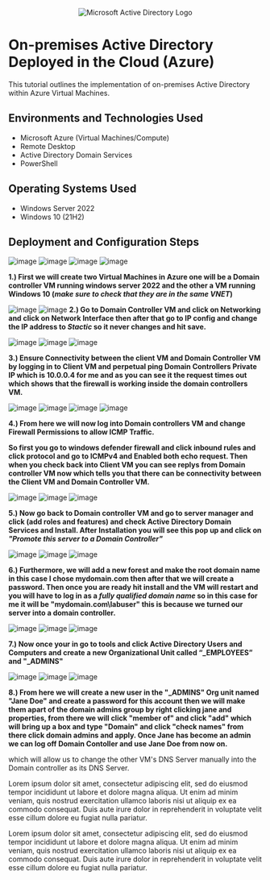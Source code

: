 <p align="center">
<img src="https://i.imgur.com/pU5A58S.png" alt="Microsoft Active Directory Logo"/>
</p>

<h1>On-premises Active Directory Deployed in the Cloud (Azure)</h1>
This tutorial outlines the implementation of on-premises Active Directory within Azure Virtual Machines.<br />




<h2>Environments and Technologies Used</h2>

- Microsoft Azure (Virtual Machines/Compute)
- Remote Desktop
- Active Directory Domain Services
- PowerShell

<h2>Operating Systems Used </h2>

- Windows Server 2022
- Windows 10 (21H2)



<h2>Deployment and Configuration Steps</h2>

![image](https://github.com/MartindIT/install-config-AD/assets/151476834/4ce8b241-a52c-4caa-84e7-7c46ae20b016)
![image](https://github.com/MartindIT/install-config-AD/assets/151476834/2d912855-f502-4363-8f8d-cd0436e5d6d5)
![image](https://github.com/MartindIT/install-config-AD/assets/151476834/b84d08af-7f5f-42c9-a4fb-3876b90158f1)
![image](https://github.com/MartindIT/install-config-AD/assets/151476834/8db8c1b8-af46-481a-b2ee-3ca4ca1ea795)


**1.) First we will create two Virtual Machines in Azure one will be a Domain controller VM running windows server 2022 and the other a VM running Windows 10 (*make sure to check that they are in the same VNET*)**

![image](https://github.com/MartindIT/install-config-AD/assets/151476834/84324e9f-7c42-4b9e-9113-e2bd72e9d397)
![image](https://github.com/MartindIT/install-config-AD/assets/151476834/7e30d960-12b1-409a-9513-5738a15d5746)
**2.) Go to Domain Controller VM and click on Networking and click on Network Interface then after that go to IP config and change the IP address to *Stactic* so it never changes and hit save.**

![image](https://github.com/MartindIT/install-config-AD/assets/151476834/f0227dfd-b7f7-4d64-b821-06ad245fb056)
![image](https://github.com/MartindIT/install-config-AD/assets/151476834/63d30a66-4f7c-4bf1-a7dd-b8ca3c1adf33)
![image](https://github.com/MartindIT/install-config-AD/assets/151476834/fd3d4d6d-3ca7-47d5-97a2-c5c96618933f)

**3.) Ensure Connectivity between the client VM and Domain Controller VM by logging in to Client VM and perpetual ping Domain Controllers Private IP which is 10.0.0.4 for me and as you can see it the request times out which shows that the firewall is working inside the domain controllers VM.**

![image](https://github.com/MartindIT/install-config-AD/assets/151476834/1161e8fa-ad87-42f7-9a16-f8b4770c5f4f)
![image](https://github.com/MartindIT/install-config-AD/assets/151476834/3238bcbf-7d56-4a48-87f4-6afd590eb7a9)
![image](https://github.com/MartindIT/install-config-AD/assets/151476834/d58a05b2-2ac7-4519-a086-b8b9fb328523)
![image](https://github.com/MartindIT/install-config-AD/assets/151476834/72781819-b114-4294-99c4-8ea8826f9fa0)

**4.) From here we will now log into Domain controllers VM and change Firewall Permissions to allow ICMP Traffic.**

**So first you go to windows defender firewall and click inbound rules and click protocol and go to ICMPv4 and Enabled both echo request.
Then when you check back into Client VM you can see replys from Domain controller VM now which tells you that there can be connectivity between the Client VM and Domain Controller VM.**

![image](https://github.com/MartindIT/install-config-AD/assets/151476834/225de0ff-a4e9-4787-aa99-cb8831684e2c)
![image](https://github.com/MartindIT/install-config-AD/assets/151476834/e74fcf5a-4802-45e6-8079-8a8b848c1587)
![image](https://github.com/MartindIT/install-config-AD/assets/151476834/164e95fe-6962-4ba1-83b4-159f0c291b4f)

**5.) Now go back to Domain controller VM and go to server manager and click (add roles and features) and check Active Directory Domain Services and Install. After Installation you will see this pop up and click on *"Promote this server to a Domain Controller"*** 

![image](https://github.com/MartindIT/install-config-AD/assets/151476834/75b3b2e6-8643-42fc-8d37-36df7efaf473)
![image](https://github.com/MartindIT/install-config-AD/assets/151476834/6bbcb7d4-53f6-418a-9354-3354b7e40703)
![image](https://github.com/MartindIT/install-config-AD/assets/151476834/5ae8fa5c-65a5-4735-97fe-37894babacfc)

**6.) Furthermore, we will add a new forest and make the root domain name in this case I chose mydomain.com then after that we will create a password.
Then once you are ready hit install and the VM will restart and you will have to log in as a *fully qualified domain name* so in this case for me it will be "mydomain.com\labuser" this is because we turned our server into a domain controller.**

![image](https://github.com/MartindIT/install-config-AD/assets/151476834/d36a5a47-0a89-4b9b-8044-f866294739f6)
![image](https://github.com/MartindIT/install-config-AD/assets/151476834/d5f05c37-19f0-4ac4-9a1f-d3c9b7a6f60d)
![image](https://github.com/MartindIT/install-config-AD/assets/151476834/364defaa-2a02-40ae-9ac9-92705d4917a6)

**7.) Now once your in go to tools and click Active Directory Users and Computers and create a new Organizational Unit called “_EMPLOYEES” and "_ADMINS"**

![image](https://github.com/MartindIT/install-config-AD/assets/151476834/ce4c208c-5f01-4b12-b671-e1d922b10b88)
![image](https://github.com/MartindIT/install-config-AD/assets/151476834/5482add3-4bb7-405a-969b-c3e762b35a39)
![image](https://github.com/MartindIT/install-config-AD/assets/151476834/f10e7fb3-437a-482f-9d93-973e02f95e79)

**8.) From here we will create a new user in the "_ADMINS" Org unit named "Jane Doe" and create a password for this account then we will make them apart of the domain admins group by right clicking jane and properties, from there we will click "member of" and click "add" which will bring up a box and type "Domain" and click "check names" from there click domain admins and apply. Once Jane has become an admin we can log off Domain Contoller and use Jane Doe from now on.** 









which will allow us to change the other VM's DNS Server manually into the Domain controller as its DNS Server.



Lorem ipsum dolor sit amet, consectetur adipiscing elit, sed do eiusmod tempor incididunt ut labore et dolore magna aliqua. Ut enim ad minim veniam, quis nostrud exercitation ullamco laboris nisi ut aliquip ex ea commodo consequat. Duis aute irure dolor in reprehenderit in voluptate velit esse cillum dolore eu fugiat nulla pariatur.



Lorem ipsum dolor sit amet, consectetur adipiscing elit, sed do eiusmod tempor incididunt ut labore et dolore magna aliqua. Ut enim ad minim veniam, quis nostrud exercitation ullamco laboris nisi ut aliquip ex ea commodo consequat. Duis aute irure dolor in reprehenderit in voluptate velit esse cillum dolore eu fugiat nulla pariatur.
















